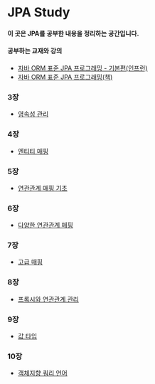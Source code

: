 JPA Study
==============

#### 이 곳은 JPA를 공부한 내용을 정리하는 공간입니다.
#### 공부하는 교재와 강의
- [자바 ORM 표준 JPA 프로그래밍 - 기본편(인프런)](https://www.inflearn.com/course/ORM-JPA-Basic/dashboard)
- [자바 ORM 표준 JPA 프로그래밍(책)](https://search.naver.com/search.naver?where=nexearch&sm=top_sug.pre&fbm=1&acr=1&acq=%EC%9E%90%EB%B0%94+ORM&qdt=0&ie=utf8&query=%EC%9E%90%EB%B0%94+ORM+%ED%91%9C%EC%A4%80+JPA+%ED%94%84%EB%A1%9C%EA%B7%B8%EB%9E%98%EB%B0%8D)

### 3장
- [영속성 관리](https://github.com/kobeomseok95/jpa-study/blob/main/03/study.md)
### 4장
- [엔티티 매핑](https://github.com/kobeomseok95/jpa-study/blob/main/04/study.md)
### 5장
- [연관관계 매핑 기초](https://github.com/kobeomseok95/jpa-study/blob/main/05/study.md)
### 6장
- [다양한 연관관계 매핑](https://github.com/kobeomseok95/jpa-study/blob/main/06/study.md)
### 7장
- [고급 매핑](https://github.com/kobeomseok95/jpa-study/blob/main/07/study.md)
### 8장
- [프록시와 연관관계 관리](https://github.com/kobeomseok95/jpa-study/blob/main/08/study.md)
### 9장
- [값 타입](https://github.com/kobeomseok95/jpa-study/blob/main/09/study.md)
### 10장
- [객체지향 쿼리 언어](https://github.com/kobeomseok95/jpa-study/blob/main/10/study.md)
